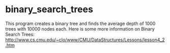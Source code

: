 # binary_search_trees
This program creates a binary tree and finds the average depth of 1000 trees with 10000 nodes each.
Here is some more information on Binary Search Trees: http://www.cs.cmu.edu/~clo/www/CMU/DataStructures/Lessons/lesson4_2.htm
